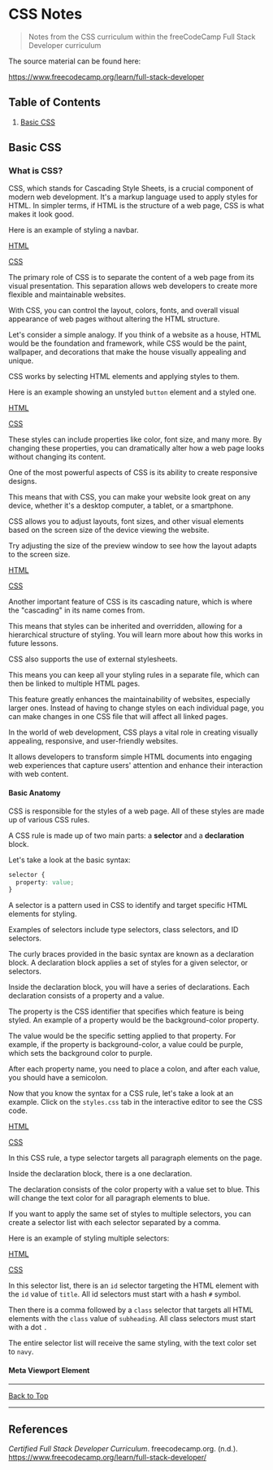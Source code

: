 # CSS Notes

> Notes from the CSS curriculum within the freeCodeCamp Full Stack Developer curriculum

The source material can be found here:

<https://www.freecodecamp.org/learn/full-stack-developer>

## Table of Contents

1. [Basic CSS](#basic-css)

## Basic CSS

### What is CSS?

CSS, which stands for Cascading Style Sheets, is a crucial component of modern web development. It's a markup language used to apply styles for HTML. In simpler terms, if HTML is the structure of a web page, CSS is what makes it look good.

Here is an example of styling a navbar.

[HTML](./css-notes-sandbox/what-is-css/1/index.html)

[CSS](./css-notes-sandbox/what-is-css/1/styles.css)

The primary role of CSS is to separate the content of a web page from its visual presentation. This separation allows web developers to create more flexible and maintainable websites.

With CSS, you can control the layout, colors, fonts, and overall visual appearance of web pages without altering the HTML structure.

Let's consider a simple analogy. If you think of a website as a house, HTML would be the foundation and framework, while CSS would be the paint, wallpaper, and decorations that make the house visually appealing and unique.

CSS works by selecting HTML elements and applying styles to them.

Here is an example showing an unstyled `button` element and a styled one.

[HTML](./css-notes-sandbox/what-is-css/2/index.html)

[CSS](./css-notes-sandbox/what-is-css/2/styles.css)

These styles can include properties like color, font size, and many more. By changing these properties, you can dramatically alter how a web page looks without changing its content.

One of the most powerful aspects of CSS is its ability to create responsive designs.

This means that with CSS, you can make your website look great on any device, whether it's a desktop computer, a tablet, or a smartphone.

CSS allows you to adjust layouts, font sizes, and other visual elements based on the screen size of the device viewing the website.

Try adjusting the size of the preview window to see how the layout adapts to the screen size.

[HTML](./css-notes-sandbox/what-is-css/3/index.html)

[CSS](./css-notes-sandbox/what-is-css/3/styles.css)

Another important feature of CSS is its cascading nature, which is where the "cascading" in its name comes from.

This means that styles can be inherited and overridden, allowing for a hierarchical structure of styling. You will learn more about how this works in future lessons.

CSS also supports the use of external stylesheets.

This means you can keep all your styling rules in a separate file, which can then be linked to multiple HTML pages.

This feature greatly enhances the maintainability of websites, especially larger ones. Instead of having to change styles on each individual page, you can make changes in one CSS file that will affect all linked pages.

In the world of web development, CSS plays a vital role in creating visually appealing, responsive, and user-friendly websites.

It allows developers to transform simple HTML documents into engaging web experiences that capture users' attention and enhance their interaction with web content.

#### Basic Anatomy

CSS is responsible for the styles of a web page. All of these styles are made up of various CSS rules.

A CSS rule is made up of two main parts: a **selector** and a **declaration** block.

Let's take a look at the basic syntax:

```css
selector {
  property: value;
}
```

A selector is a pattern used in CSS to identify and target specific HTML elements for styling.

Examples of selectors include type selectors, class selectors, and ID selectors.

The curly braces provided in the basic syntax are known as a declaration block. A declaration block applies a set of styles for a given selector, or selectors.

Inside the declaration block, you will have a series of declarations. Each declaration consists of a property and a value.

The property is the CSS identifier that specifies which feature is being styled. An example of a property would be the background-color property.

The value would be the specific setting applied to that property. For example, if the property is background-color, a value could be purple, which sets the background color to purple.

After each property name, you need to place a colon, and after each value, you should have a semicolon.

Now that you know the syntax for a CSS rule, let's take a look at an example. Click on the `styles.css` tab in the interactive editor to see the CSS code.

[HTML](./css-notes-sandbox/basic-anatomy/1/index.html)

[CSS](./css-notes-sandbox/basic-anatomy/1/styles.css)

In this CSS rule, a type selector targets all paragraph elements on the page.

Inside the declaration block, there is a one declaration.

The declaration consists of the color property with a value set to blue. This will change the text color for all paragraph elements to blue.

If you want to apply the same set of styles to multiple selectors, you can create a selector list with each selector separated by a comma.

Here is an example of styling multiple selectors:

[HTML](./css-notes-sandbox/basic-anatomy/2/index.html)

[CSS](./css-notes-sandbox/basic-anatomy/2/styles.css)

In this selector list, there is an `id` selector targeting the HTML element with the `id` value of `title`. All id selectors must start with a hash `#` symbol.

Then there is a comma followed by a `class` selector that targets all HTML elements with the `class` value of `subheading`. All class selectors must start with a dot `.`

The entire selector list will receive the same styling, with the text color set to `navy`.

#### Meta Viewport Element

---

[Back to Top](#table-of-contents)

---

## References

*Certified Full Stack Developer Curriculum*. freecodecamp.org. (n.d.). <https://www.freecodecamp.org/learn/full-stack-developer/>
